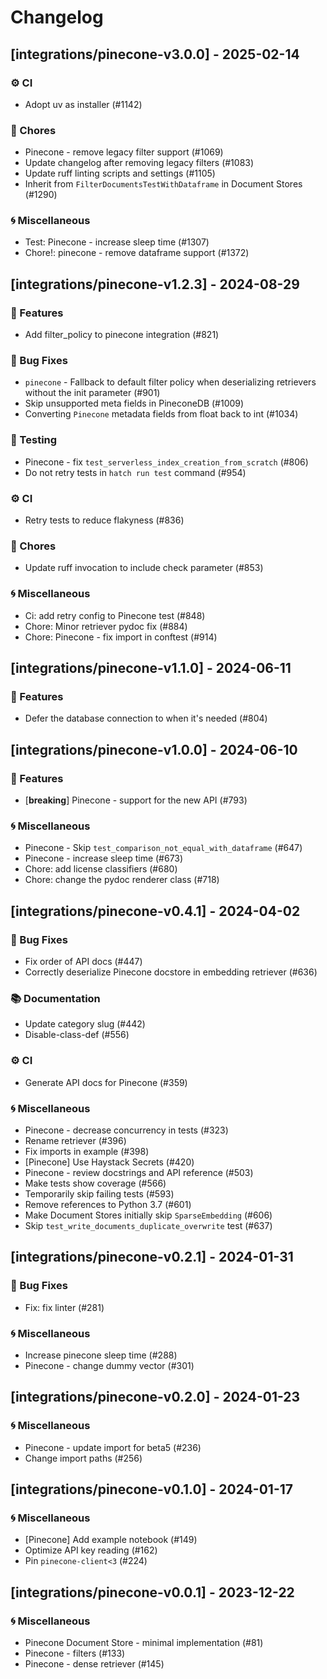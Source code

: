 # Changelog

## [integrations/pinecone-v3.0.0] - 2025-02-14

### ⚙️ CI

- Adopt uv as installer (#1142)

### 🧹 Chores

- Pinecone - remove legacy filter support (#1069)
- Update changelog after removing legacy filters (#1083)
- Update ruff linting scripts and settings (#1105)
- Inherit from `FilterDocumentsTestWithDataframe` in Document Stores (#1290)

### 🌀 Miscellaneous

- Test: Pinecone - increase sleep time (#1307)
- Chore!: pinecone - remove dataframe support (#1372)

## [integrations/pinecone-v1.2.3] - 2024-08-29

### 🚀 Features

- Add filter_policy to pinecone integration (#821)

### 🐛 Bug Fixes

- `pinecone` - Fallback to default filter policy when deserializing retrievers without the init parameter (#901)
- Skip unsupported meta fields in PineconeDB (#1009)
- Converting `Pinecone` metadata fields from float back to int (#1034)

### 🧪 Testing

- Pinecone - fix `test_serverless_index_creation_from_scratch` (#806)
- Do not retry tests in `hatch run test` command (#954)

### ⚙️ CI

- Retry tests to reduce flakyness (#836)

### 🧹 Chores

- Update ruff invocation to include check parameter (#853)

### 🌀 Miscellaneous

- Ci: add retry config to Pinecone test (#848)
- Chore: Minor retriever pydoc fix (#884)
- Chore: Pinecone - fix import in conftest (#914)

## [integrations/pinecone-v1.1.0] - 2024-06-11

### 🚀 Features

- Defer the database connection to when it's needed (#804)


## [integrations/pinecone-v1.0.0] - 2024-06-10

### 🚀 Features

- [**breaking**] Pinecone - support for the new API (#793)

### 🌀 Miscellaneous

- Pinecone - Skip `test_comparison_not_equal_with_dataframe` (#647)
- Pinecone - increase sleep time (#673)
- Chore: add license classifiers (#680)
- Chore: change the pydoc renderer class (#718)

## [integrations/pinecone-v0.4.1] - 2024-04-02

### 🐛 Bug Fixes

- Fix order of API docs (#447)
- Correctly deserialize Pinecone docstore in embedding retriever (#636)

### 📚 Documentation

- Update category slug (#442)
- Disable-class-def (#556)

### ⚙️ CI

- Generate API docs for Pinecone (#359)

### 🌀 Miscellaneous

- Pinecone - decrease concurrency in tests (#323)
- Rename retriever (#396)
- Fix imports in example (#398)
- [Pinecone] Use Haystack Secrets (#420)
- Pinecone - review docstrings and API reference (#503)
- Make tests show coverage (#566)
- Temporarily skip failing tests (#593)
- Remove references to Python 3.7 (#601)
- Make Document Stores initially skip `SparseEmbedding` (#606)
- Skip `test_write_documents_duplicate_overwrite` test (#637)

## [integrations/pinecone-v0.2.1] - 2024-01-31

### 🐛 Bug Fixes

- Fix: fix linter (#281)

### 🌀 Miscellaneous

- Increase pinecone sleep time (#288)
- Pinecone - change dummy vector (#301)

## [integrations/pinecone-v0.2.0] - 2024-01-23

### 🌀 Miscellaneous

- Pinecone - update import for beta5 (#236)
- Change import paths (#256)

## [integrations/pinecone-v0.1.0] - 2024-01-17

### 🌀 Miscellaneous

- [Pinecone] Add example notebook (#149)
- Optimize API key reading (#162)
- Pin `pinecone-client<3` (#224)

## [integrations/pinecone-v0.0.1] - 2023-12-22

### 🌀 Miscellaneous

- Pinecone Document Store - minimal implementation (#81)
- Pinecone - filters (#133)
- Pinecone - dense retriever (#145)

<!-- generated by git-cliff -->
